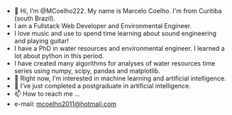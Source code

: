- 👋 Hi, I’m @MCoelho222. My name is Marcelo Coelho. I'm from Curitiba (south Brazil). 
- I am a Fullstack Web Developer and Environmental Engineer.
- I love music and use to spend time learning about sound engineering and playing guitar! 
- I have a PhD in water resources and environmental engineer. I learned a lot about python in this period. 
- I have created many algorithms for analyses of water resources time series using numpy, scipy, pandas and matplotlib.
- 👀 Right now, I’m interested in machine learning and artificial intelligence.
- 🌱 I’ve just completed a postgraduate in artificial intelligence.
- 📫 How to reach me ...
- e-mail: mcoelho2011@hotmail.com

<!---
MCoelho222/MCoelho222 is a ✨ special ✨ repository because its `README.md` (this file) appears on your GitHub profile.
You can click the Preview link to take a look at your changes.
--->
